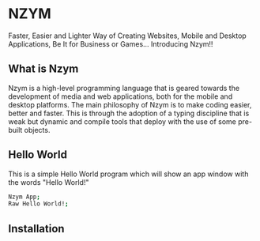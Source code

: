 # NZYM
 Faster, Easier and Lighter Way of Creating Websites, Mobile and Desktop Applications, Be It for Business or Games... Introducing Nzym!!
 
 ## What is Nzym
 Nzym is a high-level programming language that is geared towards the development of media and web applications, both for the mobile and desktop platforms. The main philosophy of Nzym is to make coding easier, better and faster. This is through the adoption of a typing discipline that is weak but dynamic and compile tools that deploy with the use of some pre-built objects.


## Hello World
This is a simple Hello World program which will show an app window with the words "Hello World!" 
 ```bash
Nzym App;
Raw Hello World!;
```

## Installation
